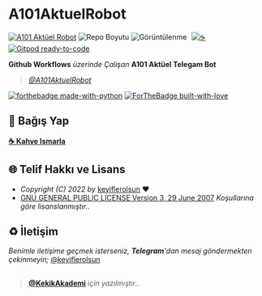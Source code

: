 # A101AktuelRobot

[![A101 Aktüel Robot](https://github.com/keyiflerolsun/A101AktuelRobot/actions/workflows/basla.yml/badge.svg)](https://github.com/keyiflerolsun/A101AktuelRobot/actions/workflows/basla.yml)
![Repo Boyutu](https://img.shields.io/github/repo-size/keyiflerolsun/A101AktuelRobot)
![Görüntülenme](https://hits.seeyoufarm.com/api/count/incr/badge.svg?url=https://github.com/keyiflerolsun/A101AktuelRobot&title=Profile%20Views)
<a href="https://KekikAkademi.org/Kahve" target="_blank"><img src="https://img.shields.io/badge/%E2%98%95%EF%B8%8F-Kahve%20Ismarla-ffdd00" title="☕️" style="padding-left:5px;"></a>
[![Gitpod ready-to-code](https://img.shields.io/badge/Gitpod-ready--to--code-blue?logo=gitpod)](https://gitpod.io/#https://github.com/keyiflerolsun/A101AktuelRobot)

**Github Workflows** *üzerinde Çalışan* **A101 Aktüel Telegam Bot**

> *[@A101AktuelRobot](https://t.me/A101Aktuel_workflows)*

[![forthebadge made-with-python](http://ForTheBadge.com/images/badges/made-with-python.svg)](https://www.python.org/)
[![ForTheBadge built-with-love](http://ForTheBadge.com/images/badges/built-with-love.svg)](https://GitHub.com/keyiflerolsun/)

## 💸 Bağış Yap

**[☕️ Kahve Ismarla](https://keyiflerolsun.me/Kahve)**

## 🌐 Telif Hakkı ve Lisans

* *Copyright (C) 2022 by* [keyiflerolsun](https://github.com/keyiflerolsun) ❤️️
* [GNU GENERAL PUBLIC LICENSE Version 3, 29 June 2007](https://github.com/keyiflerolsun/A101AktuelRobot/blob/master/LICENSE) *Koşullarına göre lisanslanmıştır..*

## ♻️ İletişim

*Benimle iletişime geçmek isterseniz, **Telegram**'dan mesaj göndermekten çekinmeyin;* [@keyiflerolsun](https://t.me/keyiflerolsun)

##

> **[@KekikAkademi](https://t.me/KekikAkademi)** *için yazılmıştır..*